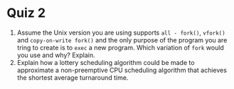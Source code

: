 # Quiz 2
1. Assume the Unix version you are using supports `all - fork()`, `vfork()` and `copy-on-write fork()` and the only purpose of the program you are tring to create is to `exec` a new program. Which variation of `fork` would you use and why? Explain.
2. Explain how a lottery scheduling algorithm could be made to approximate a non-preemptive CPU scheduling algorithm that achieves the shortest average turnaround time.

